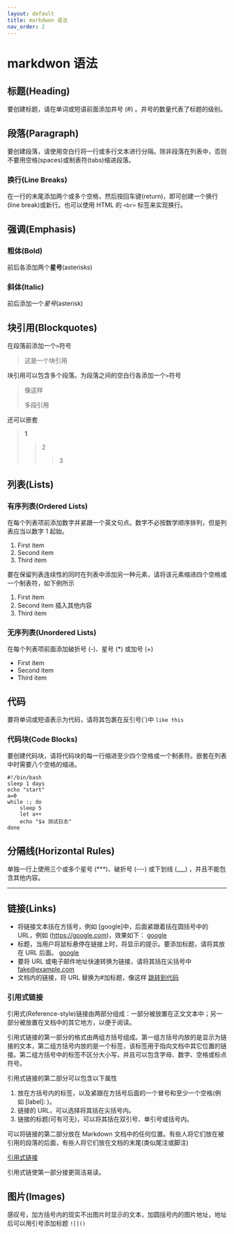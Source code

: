 ```yaml
---
layout: default
title: markdwon 语法
nav_order: 2
---
```


# markdwon 语法

## 标题(Heading)

要创建标题，请在单词或短语前面添加井号 (#) 。井号的数量代表了标题的级别。

## 段落(Paragraph)

要创建段落，请使用空白行将一行或多行文本进行分隔。除非段落在列表中，否则不要用空格(spaces)或制表符(tabs)缩进段落。

### 换行(Line Breaks)

在一行的末尾添加两个或多个空格，然后按回车键(return)，即可创建一个换行(line break)或新行。也可以使用 HTML 的 `<br>` 标签来实现换行。

## 强调(Emphasis)

### 粗体(Bold)

前后各添加两个**星号**(asterisks)

### 斜体(Italic)

前后添加一个*星号*(asterisk)

## 块引用(Blockquotes)

在段落前添加一个`>`符号

> 这是一个块引用

块引用可以包含多个段落。为段落之间的空白行各添加一个`>`符号

> 像这样
>
> 多段引用

还可以嵌套

> **1**
>
> > 2
> >
> > > 3

## 列表(Lists)

### 有序列表(Ordered Lists)

在每个列表项前添加数字并紧跟一个英文句点。数字不必按数学顺序排列，但是列表应当以数字 1 起始。

1. First item
2. Second item
3. Third item

要在保留列表连续性的同时在列表中添加另一种元素，请将该元素缩进四个空格或一个制表符，如下例所示

1. First item
2. Second item
   插入其他内容
3. Third item

### 无序列表(Unordered Lists)

在每个列表项前面添加破折号 (-)、星号 (\*) 或加号 (+)

- First item
- Second item
- Third item

## 代码

要将单词或短语表示为代码，请将其包裹在反引号(\`)中 `like this`

### 代码块(Code Blocks)

要创建代码块，请将代码块的每一行缩进至少四个空格或一个制表符。嵌套在列表中时需要八个空格的缩进。

    #!/bin/bash
    sleep 1 days
    echo "start"
    a=0
    while :; do
        sleep 5
        let a++
        echo "$a 测试日志"
    done

## 分隔线(Horizontal Rules)

单独一行上使用三个或多个星号 (\*\*\*)、破折号 (---) 或下划线 (\_\_\_) ，并且不能包含其他内容。

---

## 链接(Links)

- 将链接文本括在方括号，例如 [google]中，后面紧跟着括在圆括号中的 URL，例如 (https://google.com)，效果如下：
  [google](https://google.com)
- 标题，当用户将鼠标悬停在链接上时，将显示的提示。要添加标题，请将其放在 URL 后面。
  [google](https://google.com "这个是谷歌的链接")
- 要将 URL 或电子邮件地址快速转换为链接，请将其括在尖括号中
  <fake@example.com>
- 文档内的链接，将 URL 替换为#加标题，像这样 [跳转到代码](#代码)

### 引用式链接

引用式(Reference-style)链接由两部分组成：一部分被放置在正文文本中；另一部分被放置在文档中的其它地方，以便于阅读。

引用式链接的第一部分的格式由两组方括号组成。第一组方括号内放的是显示为链接的文本，第二组方括号内放的是一个标签，该标签用于指向文档中其它位置的链接。第二组方括号中的标签不区分大小写，并且可以包含字母、数字、空格或标点符号。

引用式链接的第二部分可以包含以下属性

1. 放在方括号内的标签，以及紧跟在方括号后面的一个冒号和至少一个空格(例如 [label]: )。
2. 链接的 URL，可以选择将其括在尖括号内。
3. 链接的标题(可有可无)，可以将其括在双引号、单引号或括号内。

可以将链接的第二部分放在 Markdown 文档中的任何位置。有些人将它们放在被引用的段落的后面，有些人将它们放在文档的末尾(类似尾注或脚注)

[引用式链接][1]

[1]: https://google.com

引用式链使第一部分接更简洁易读。

## 图片(Images)

感叹号，加方括号内的现实不出图片时显示的文本，加圆括号内的图片地址，地址后可以用引号添加标题 `![]()`
